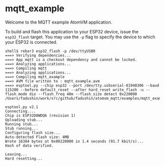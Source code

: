 # mqtt_example

Welcome to the MQTT example AtomVM application.

To build and flash this application to your ESP32 device, issue the `esp32_flash` target.  You may use the `-p` flag to specify the device to which your ESP32 is connected.

    shell$ rebar3 esp32_flash -p /dev/ttyUSB0
    ===> Verifying dependencies...
    ===> App mqtt is a checkout dependency and cannot be locked.
    ===> Analyzing applications...
    ===> Compiling mqtt
    ===> Analyzing applications...
    ===> Compiling mqtt_example
    ===> AVM file written to : mqtt_example.avm
    ===> esptool.py --chip esp32 --port /dev/tty.usbserial-01940306 --baud 115200 --before default_reset --after hard_reset write_flash -u --flash_mode dio --flash_freq 40m --flash_size detect 0x220000 /Users/fadushin/work/src/github/fadushin/atomvm_mqtt/examples/mqtt_example/_build/default/lib/mqtt_example.avm

    esptool.py v2.1
    Connecting....
    Chip is ESP32D0WDQ6 (revision 1)
    Uploading stub...
    Running stub...
    Stub running...
    Configuring flash size...
    Auto-detected Flash size: 4MB
    Wrote 16384 bytes at 0x00220000 in 1.4 seconds (91.7 kbit/s)...
    Hash of data verified.

    Leaving...
    Hard resetting...
